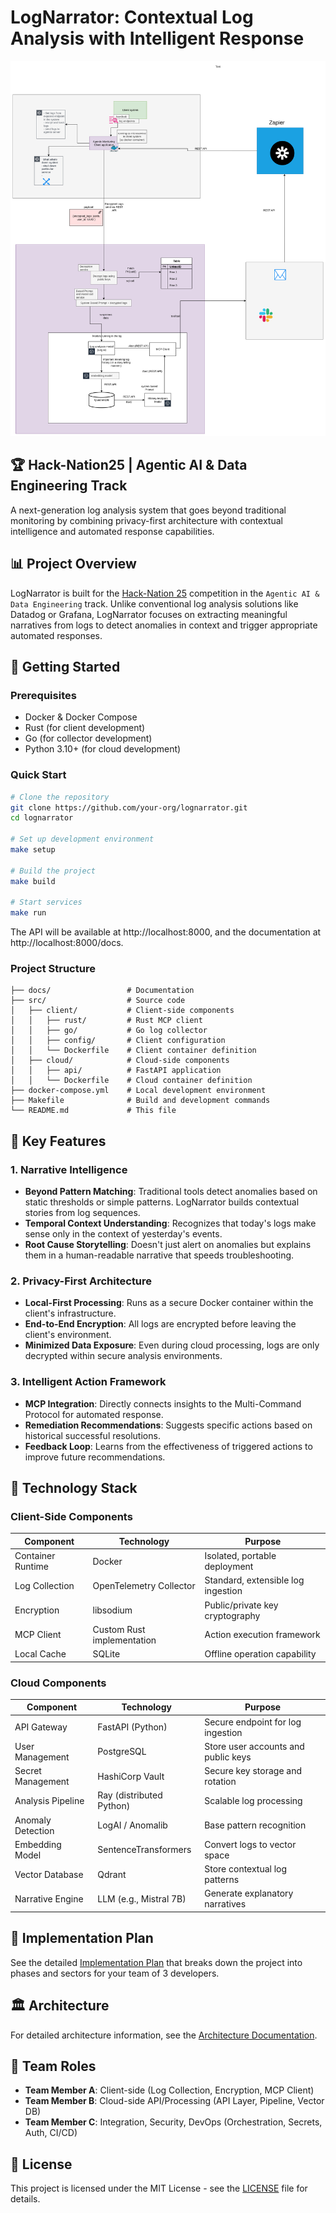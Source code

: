 # LogNarrator: Contextual Log Analysis with Intelligent Response

![LogNarrator Logo](img_1.png)

## 🏆 Hack-Nation25 | Agentic AI & Data Engineering Track

A next-generation log analysis system that goes beyond traditional monitoring by combining privacy-first architecture with contextual intelligence and automated response capabilities.

## 📊 Project Overview

LogNarrator is built for the [Hack-Nation 25](https://hack-nation.ai/) competition in the `Agentic AI & Data Engineering` track. Unlike conventional log analysis solutions like Datadog or Grafana, LogNarrator focuses on extracting meaningful narratives from logs to detect anomalies in context and trigger appropriate automated responses.

## 🚀 Getting Started

### Prerequisites

- Docker & Docker Compose
- Rust (for client development)
- Go (for collector development)
- Python 3.10+ (for cloud development)

### Quick Start

```bash
# Clone the repository
git clone https://github.com/your-org/lognarrator.git
cd lognarrator

# Set up development environment
make setup

# Build the project
make build

# Start services
make run
```

The API will be available at http://localhost:8000, and the documentation at http://localhost:8000/docs.

### Project Structure

```
├── docs/                 # Documentation
├── src/                  # Source code
│   ├── client/           # Client-side components
│   │   ├── rust/         # Rust MCP client
│   │   ├── go/           # Go log collector
│   │   ├── config/       # Client configuration
│   │   └── Dockerfile    # Client container definition
│   ├── cloud/            # Cloud-side components
│   │   ├── api/          # FastAPI application
│   │   └── Dockerfile    # Cloud container definition
├── docker-compose.yml    # Local development environment
├── Makefile              # Build and development commands
└── README.md             # This file
```

## 🌟 Key Features

### 1. Narrative Intelligence
- **Beyond Pattern Matching**: Traditional tools detect anomalies based on static thresholds or simple patterns. LogNarrator builds contextual stories from log sequences.
- **Temporal Context Understanding**: Recognizes that today's logs make sense only in the context of yesterday's events.
- **Root Cause Storytelling**: Doesn't just alert on anomalies but explains them in a human-readable narrative that speeds troubleshooting.

### 2. Privacy-First Architecture
- **Local-First Processing**: Runs as a secure Docker container within the client's infrastructure.
- **End-to-End Encryption**: All logs are encrypted before leaving the client's environment.
- **Minimized Data Exposure**: Even during cloud processing, logs are only decrypted within secure analysis environments.

### 3. Intelligent Action Framework
- **MCP Integration**: Directly connects insights to the Multi-Command Protocol for automated response.
- **Remediation Recommendations**: Suggests specific actions based on historical successful resolutions.
- **Feedback Loop**: Learns from the effectiveness of triggered actions to improve future recommendations.

## 🔧 Technology Stack

### Client-Side Components

| Component | Technology | Purpose |
|-----------|------------|----------|
| Container Runtime | Docker | Isolated, portable deployment |
| Log Collection | OpenTelemetry Collector | Standard, extensible log ingestion |
| Encryption | libsodium | Public/private key cryptography |
| MCP Client | Custom Rust implementation | Action execution framework |
| Local Cache | SQLite | Offline operation capability |

### Cloud Components

| Component | Technology | Purpose |
|-----------|------------|----------|
| API Gateway | FastAPI (Python) | Secure endpoint for log ingestion |
| User Management | PostgreSQL | Store user accounts and public keys |
| Secret Management | HashiCorp Vault | Secure key storage and rotation |
| Analysis Pipeline | Ray (distributed Python) | Scalable log processing |
| Anomaly Detection | LogAI / Anomalib | Base pattern recognition |
| Embedding Model | SentenceTransformers | Convert logs to vector space |
| Vector Database | Qdrant | Store contextual log patterns |
| Narrative Engine | LLM (e.g., Mistral 7B) | Generate explanatory narratives |

## 📝 Implementation Plan

See the detailed [Implementation Plan](docs/implementation.md) that breaks down the project into phases and sectors for your team of 3 developers.

## 🏛️ Architecture

For detailed architecture information, see the [Architecture Documentation](docs/architecture.md).

## 👥 Team Roles

- **Team Member A**: Client-side (Log Collection, Encryption, MCP Client)
- **Team Member B**: Cloud-side API/Processing (API Layer, Pipeline, Vector DB)
- **Team Member C**: Integration, Security, DevOps (Orchestration, Secrets, Auth, CI/CD)

## 📜 License

This project is licensed under the MIT License - see the [LICENSE](LICENSE) file for details.